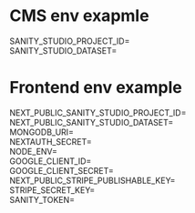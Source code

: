 # CMS env exapmle
SANITY_STUDIO_PROJECT_ID=
<br>
SANITY_STUDIO_DATASET=


# Frontend env example
NEXT_PUBLIC_SANITY_STUDIO_PROJECT_ID=
<br>
NEXT_PUBLIC_SANITY_STUDIO_DATASET=
<br>
MONGODB_URI=
<br>
NEXTAUTH_SECRET=
<br>
NODE_ENV=
<br>
GOOGLE_CLIENT_ID=
<br>
GOOGLE_CLIENT_SECRET=
<br>
NEXT_PUBLIC_STRIPE_PUBLISHABLE_KEY=
<br>
STRIPE_SECRET_KEY=
<br>
SANITY_TOKEN=
<br>
